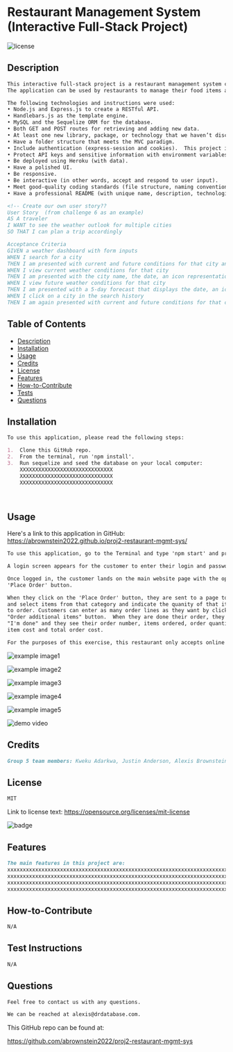 # Restaurant Management System (Interactive Full-Stack Project)

![license](https://img.shields.io/badge/license-MIT-black)

## Description

```md
This interactive full-stack project is a restaurant management system called Restaurant_Mgr. 
The application can be used by restaurants to manage their food items and orders, and allow customers to log in and place orders.

The following technologies and instructions were used:
• Node.js and Express.js to create a RESTful API.
• Handlebars.js as the template engine.
• MySQL and the Sequelize ORM for the database.
• Both GET and POST routes for retrieving and adding new data.
• At least one new library, package, or technology that we haven’t discussed in class.  This project is using dates-fns to format dates. (https://date-fns.org/)
• Have a folder structure that meets the MVC paradigm.
• Include authentication (express-session and cookies).  This project includes a login page for customers to place online orders from Group Five's Burgers and Fries.
• Protect API keys and sensitive information with environment variables.
• Be deployed using Heroku (with data).
• Have a polished UI.
• Be responsive.
• Be interactive (in other words, accept and respond to user input).
• Meet good-quality coding standards (file structure, naming conventions, follows best practices for class/id naming conventions, indentation, quality comments, and so on).
• Have a professional README (with unique name, description, technologies used, screenshot, and link to deployed application).

<!-- Create our own user story??
User Story  (from challenge 6 as an example)
AS A traveler
I WANT to see the weather outlook for multiple cities
SO THAT I can plan a trip accordingly

Acceptance Criteria
GIVEN a weather dashboard with form inputs
WHEN I search for a city
THEN I am presented with current and future conditions for that city and that city is added to the search history
WHEN I view current weather conditions for that city
THEN I am presented with the city name, the date, an icon representation of weather conditions, the temperature, the humidity, and the wind speed
WHEN I view future weather conditions for that city
THEN I am presented with a 5-day forecast that displays the date, an icon representation of weather conditions, the temperature, the wind speed, and the humidity
WHEN I click on a city in the search history
THEN I am again presented with current and future conditions for that city -->

```

## Table of Contents

- [Description](#description)
- [Installation](#installation)
- [Usage](#usage)
- [Credits](#credits)
- [License](#license)
- [Features](#features)
- [How-to-Contribute](#how-to-contribute)
- [Tests](#test-instructions)
- [Questions](#questions)

## Installation

```md
To use this application, please read the following steps:

1.  Clone this GitHub repo.
2.  From the terminal, run 'npm install'.
3.  Run sequelize and seed the database on your local computer:
    XXXXXXXXXXXXXXXXXXXXXXXXXXXXXX
    XXXXXXXXXXXXXXXXXXXXXXXXXXXXXX
    XXXXXXXXXXXXXXXXXXXXXXXXXXXXXX

 
```

## Usage

Here's a link to this application in GitHub:
https://abrownstein2022.github.io/proj2-restaurant-mgmt-sys/

```md
To use this application, go to the Terminal and type 'npm start' and press enter.

A login screen appears for the customer to enter their login and password, or sign up.

Once logged in, the customer lands on the main website page with the option to click on a 
'Place Order' button.

When they click on the 'Place Order' button, they are sent to a page to select item types 
and select items from that category and indicate the quanity of that itemt they would like
to order. Customers can enter as many order lines as they want by clicking on the 
"Order additional items" button.  When they are done their order, they click 
"I'm done" and they see their order number, items ordered, order quantity, line 
item cost and total order cost.

For the purposes of this exercise, this restaurant only accepts online orders.


```

![example image1](./assets/images/proj2-screen1.png)

![example image2](./assets/images/proj2-screen2.png)

![example image3](./assets/images/proj2-screen3.png)

![example image4](./assets/images/proj2-screen4.png)

![example image5](./assets/images/proj2-screen5.png)

![demo video](./assets/video/proj2-restaurant-mgr-demo.gif)

## Credits

```md
Group 5 team members: Kweku Adarkwa, Justin Anderson, Alexis Brownstein, Ryan Dong, Luana Paredes, bootcamp instructor, TAs and tutor 
```

## License

 ```md
 MIT 
```

Link to license text:
https://opensource.org/licenses/mit-license


![badge](https://img.shields.io/badge/license-mit-black)


## Features

```md
The main features in this project are:
xxxxxxxxxxxxxxxxxxxxxxxxxxxxxxxxxxxxxxxxxxxxxxxxxxxxxxxxxxxxxxxxxxxxxxxxxxxxx
xxxxxxxxxxxxxxxxxxxxxxxxxxxxxxxxxxxxxxxxxxxxxxxxxxxxxxxxxxxxxxxxxxxxxxxxxxxxx
xxxxxxxxxxxxxxxxxxxxxxxxxxxxxxxxxxxxxxxxxxxxxxxxxxxxxxxxxxxxxxxxxxxxxxxxxxxxx
xxxxxxxxxxxxxxxxxxxxxxxxxxxxxxxxxxxxxxxxxxxxxxxxxxxxxxxxxxxxxxxxxxxxxxxxxxxxx
```

## How-to-Contribute

```md
N/A
```

## Test Instructions

```md
N/A
```

## Questions

```md
Feel free to contact us with any questions.

We can be reached at alexis@drdatabase.com.
```

This GitHub repo can be found at:
  
https://github.com/abrownstein2022/proj2-restaurant-mgmt-sys
 
